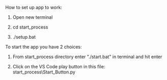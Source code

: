 How to set up app to work:

1. Open new terminal

2. cd start_process

3. ./setup.bat


To start the app you have 2 choices:

1. From start_process directory enter "./start.bat" in terminal and hit enter

2. Click on the VS Code play button in this file: start_process\Start_Button.py